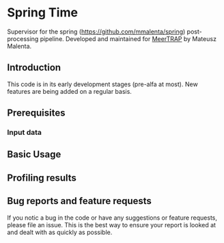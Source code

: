 Spring Time
===

Supervisor for the spring (https://github.com/mmalenta/spring) post-processing pipeline.
Developed and maintained for [MeerTRAP](https://www.meertrap.org) by Mateusz Malenta.

Introduction
---

This code is in its early development stages (pre-alfa at most).
New features are being added on a regular basis.

Prerequisites
---

### Input data

Basic Usage
---

Profiling results
---

Bug reports and feature requests
---

If you notic a bug in the code or have any suggestions
or feature requests, please file an issue. 
This is the best way to ensure your report is looked at
and dealt with as quickly as possible.